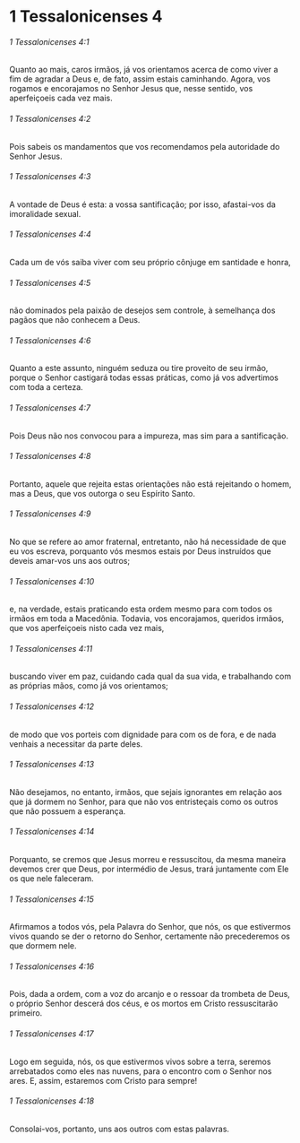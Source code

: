 # 1 Tessalonicenses 4

###### 1 Tessalonicenses 4:1

Quanto ao mais, caros irmãos, já vos orientamos acerca de como viver a fim de agradar a Deus e, de fato, assim estais caminhando. Agora, vos rogamos e encorajamos no Senhor Jesus que, nesse sentido, vos aperfeiçoeis cada vez mais.

###### 1 Tessalonicenses 4:2

Pois sabeis os mandamentos que vos recomendamos pela autoridade do Senhor Jesus.

###### 1 Tessalonicenses 4:3

A vontade de Deus é esta: a vossa santificação; por isso, afastai-vos da imoralidade sexual.

###### 1 Tessalonicenses 4:4

Cada um de vós saiba viver com seu próprio cônjuge em santidade e honra,

###### 1 Tessalonicenses 4:5

não dominados pela paixão de desejos sem controle, à semelhança dos pagãos que não conhecem a Deus.

###### 1 Tessalonicenses 4:6

Quanto a este assunto, ninguém seduza ou tire proveito de seu irmão, porque o Senhor castigará todas essas práticas, como já vos advertimos com toda a certeza.

###### 1 Tessalonicenses 4:7

Pois Deus não nos convocou para a impureza, mas sim para a santificação.

###### 1 Tessalonicenses 4:8

Portanto, aquele que rejeita estas orientações não está rejeitando o homem, mas a Deus, que vos outorga o seu Espírito Santo.

###### 1 Tessalonicenses 4:9

No que se refere ao amor fraternal, entretanto, não há necessidade de que eu vos escreva, porquanto vós mesmos estais por Deus instruídos que deveis amar-vos uns aos outros;

###### 1 Tessalonicenses 4:10

e, na verdade, estais praticando esta ordem mesmo para com todos os irmãos em toda a Macedônia. Todavia, vos encorajamos, queridos irmãos, que vos aperfeiçoeis nisto cada vez mais,

###### 1 Tessalonicenses 4:11

buscando viver em paz, cuidando cada qual da sua vida, e trabalhando com as próprias mãos, como já vos orientamos;

###### 1 Tessalonicenses 4:12

de modo que vos porteis com dignidade para com os de fora, e de nada venhais a necessitar da parte deles.

###### 1 Tessalonicenses 4:13

Não desejamos, no entanto, irmãos, que sejais ignorantes em relação aos que já dormem no Senhor, para que não vos entristeçais como os outros que não possuem a esperança.

###### 1 Tessalonicenses 4:14

Porquanto, se cremos que Jesus morreu e ressuscitou, da mesma maneira devemos crer que Deus, por intermédio de Jesus, trará juntamente com Ele os que nele faleceram.

###### 1 Tessalonicenses 4:15

Afirmamos a todos vós, pela Palavra do Senhor, que nós, os que estivermos vivos quando se der o retorno do Senhor, certamente não precederemos os que dormem nele.

###### 1 Tessalonicenses 4:16

Pois, dada a ordem, com a voz do arcanjo e o ressoar da trombeta de Deus, o próprio Senhor descerá dos céus, e os mortos em Cristo ressuscitarão primeiro.

###### 1 Tessalonicenses 4:17

Logo em seguida, nós, os que estivermos vivos sobre a terra, seremos arrebatados como eles nas nuvens, para o encontro com o Senhor nos ares. E, assim, estaremos com Cristo para sempre!

###### 1 Tessalonicenses 4:18

Consolai-vos, portanto, uns aos outros com estas palavras.

